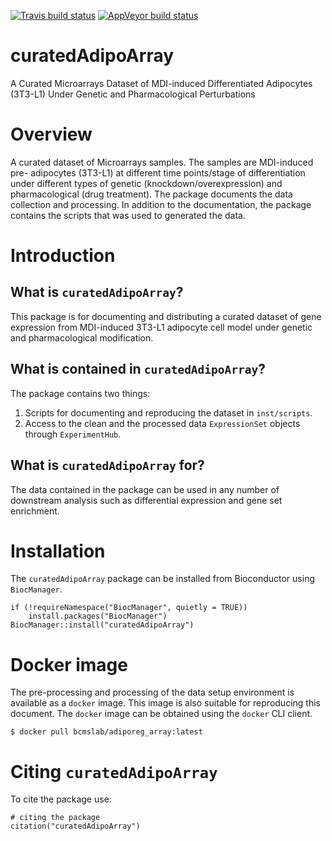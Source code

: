 [![Travis build status](https://travis-ci.org/MahShaaban/curatedAdipoArray.svg?branch=master)](https://travis-ci.org/MahShaaban/curatedAdipoArray)
[![AppVeyor build status](https://ci.appveyor.com/api/projects/status/github/MahShaaban/curatedAdipoArray?branch=master&svg=true)](https://ci.appveyor.com/project/MahShaaban/curatedAdipoArray)

# curatedAdipoArray

A Curated Microarrays Dataset of MDI-induced Differentiated Adipocytes (3T3-L1)
Under Genetic and Pharmacological Perturbations

# Overview

A curated dataset of Microarrays samples. The samples are MDI-induced pre-
adipocytes (3T3-L1) at different time points/stage of differentiation under 
different types of genetic (knockdown/overexpression) and pharmacological 
(drug treatment). The package documents the data collection and processing.
In addition to the documentation, the package contains the scripts that was
used to generated the data.

# Introduction

## What is `curatedAdipoArray`?

This package is for documenting and distributing a curated dataset of gene 
expression from MDI-induced 3T3-L1 adipocyte cell model under genetic and
pharmacological modification.

## What is contained in `curatedAdipoArray`?

The package contains two things:

1. Scripts for documenting and reproducing the dataset in `inst/scripts`.
2. Access to the clean and the processed data `ExpressionSet` objects through
`ExperimentHub`.

## What is `curatedAdipoArray` for?

The data contained in the package can be used in any number of downstream
analysis such as differential expression and gene set enrichment.

# Installation

The `curatedAdipoArray` package can be installed from Bioconductor using 
`BiocManager`.

```{r install_biocmanager,eval=FALSE}
if (!requireNamespace("BiocManager", quietly = TRUE))
    install.packages("BiocManager")
BiocManager::install("curatedAdipoArray")
```

# Docker image

The pre-processing and processing of the data setup environment is available as
a `docker` image. This image is also suitable for reproducing this document. 
The `docker` image can be obtained using the `docker` CLI client.

```
$ docker pull bcmslab/adiporeg_array:latest
```

# Citing `curatedAdipoArray`

To cite the package use:

```{r citation, eval=FALSE}
# citing the package
citation("curatedAdipoArray")
```

